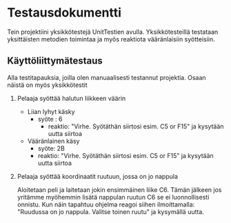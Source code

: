 # Testausdokumentti

Tein projektiini yksikkötestejä UnitTestien avulla. Yksikkötesteillä testataan yksittäisten metodien toimintaa ja myös reaktiota vääränlaisiin syötteisiin.


## Käyttöliittymätestaus
Alla testitapauksia, joilla olen manuaalisesti testannut projektia. Osaan näistä on myös yksikkötestit

1. Pelaaja syöttää halutun liikkeen väärin  
    - Liian lyhyt käsky
      - syöte : 6
        - reaktio: "Virhe. Syötäthän siirtosi esim. C5 or F15" ja kysytään uutta siirtoa
    - Vääränlainen käsy
      - syöte: 2B
      - reaktio: "Virhe. Syötäthän siirtosi esim. C5 or F15" ja kysytään uutta siirtoa

2. Pelaaja syöttää koordinaatit ruutuun, jossa on jo nappula
   
    Aloitetaan peli ja laitetaan jokin ensimmäinen liike C6. Tämän jälkeen jos yritämme myöhemmin lisätä nappulan ruutun C6 se ei luonnollisesti onnistu. Kun näin tapahtuu ohjelma reagoi siihen ilmoittamalla: "Ruudussa on jo nappula. Valitse toinen ruutu" ja kysymällä uutta.

